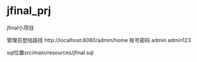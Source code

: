 # jfinal_prj
jfinal小项目

管理员登陆路径 http://localhost:8080/admin/home
账号密码 admin admin123

sql位置src/main/resources/jfinal.sql


